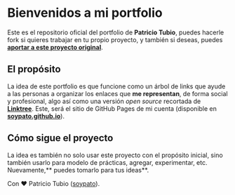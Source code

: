 # Bienvenidos a mi portfolio
Este es el repositorio oficial del portfolio de **Patricio Tubio**, puedes hacerle fork si quieres trabajar en tu propio proyecto, y también si deseas, puedes **[aportar a este proyecto original](https://docs.github.com/es/github/collaborating-with-issues-and-pull-requests/creating-a-pull-request-from-a-fork "aportar a este proyecto original")**.
## El propósito
La idea de este portfolio es que funcione como un árbol de links que ayude a las personas a organizar los enlaces que **me representan**, de forma social y profesional, algo así como una versión *open source* recortada de [**Linktree**](https://linktr.ee/ "Linktree"). Este, será el sitio de GitHub Pages de mi cuenta (disponible en [**soypato.github.io**](soypato.github.io "soypato.github.io")).
## Cómo sigue el proyecto
La idea es también no solo usar este proyecto con el propósito inicial, sino también usarlo para modelo de prácticas, agregar, experimentar, etc. Nuevamente,** puedes tomarlo para tus ideas**.

Con ♥ Patricio Tubio ([soypato](soypato.github.io "soypato")).